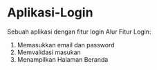 # Aplikasi-Login
Sebuah aplikasi dengan fitur login
Alur Fitur Login:
1. Memasukkan email dan password
2. Memvalidasi masukan
5. Menampilkan Halaman Beranda
